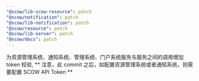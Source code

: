 ```yaml
---
"@scow/lib-scow-resource": patch
"@scow/notification": patch
"@scow/lib-notification": patch
"@scow/resource": patch
"@scow/lib-server": patch
"@scow/docs": patch
---
```


为资源管理系统、通知系统、管理系统、门户系统服务与服务之间的调用增加 token 校验,
** 注意，此 commit 之后，如配置资源管理系统或者通知系统，则需要配置 SCOW API Token **
